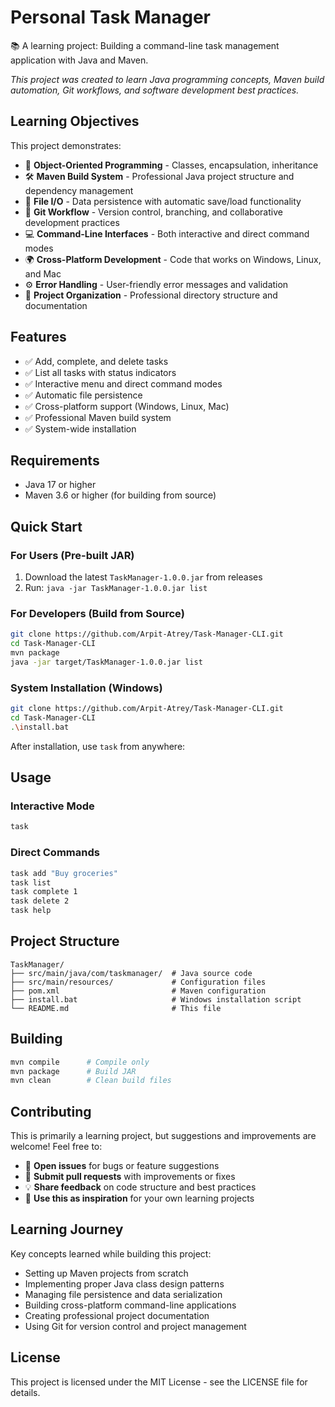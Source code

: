 # Personal Task Manager

📚 A learning project: Building a command-line task management application with Java and Maven.

*This project was created to learn Java programming concepts, Maven build automation, Git workflows, and software development best practices.*

## Learning Objectives

This project demonstrates:

- 🚀 **Object-Oriented Programming** - Classes, encapsulation, inheritance
- 🛠️ **Maven Build System** - Professional Java project structure and dependency management
- 💾 **File I/O** - Data persistence with automatic save/load functionality
- 🔄 **Git Workflow** - Version control, branching, and collaborative development practices
- 💻 **Command-Line Interfaces** - Both interactive and direct command modes
- 🌍 **Cross-Platform Development** - Code that works on Windows, Linux, and Mac
- ⚙️ **Error Handling** - User-friendly error messages and validation
- 📁 **Project Organization** - Professional directory structure and documentation

## Features

- ✅ Add, complete, and delete tasks
- ✅ List all tasks with status indicators
- ✅ Interactive menu and direct command modes
- ✅ Automatic file persistence
- ✅ Cross-platform support (Windows, Linux, Mac)
- ✅ Professional Maven build system
- ✅ System-wide installation

## Requirements

- Java 17 or higher
- Maven 3.6 or higher (for building from source)

## Quick Start

### For Users (Pre-built JAR)

1. Download the latest `TaskManager-1.0.0.jar` from releases
2. Run: `java -jar TaskManager-1.0.0.jar list`

### For Developers (Build from Source)

```bash
git clone https://github.com/Arpit-Atrey/Task-Manager-CLI.git
cd Task-Manager-CLI
mvn package
java -jar target/TaskManager-1.0.0.jar list
```

### System Installation (Windows)

```bash
git clone https://github.com/Arpit-Atrey/Task-Manager-CLI.git
cd Task-Manager-CLI
.\install.bat
```

After installation, use `task` from anywhere:

## Usage

### Interactive Mode
```bash
task
```

### Direct Commands
```bash
task add "Buy groceries"
task list
task complete 1
task delete 2
task help
```

## Project Structure

```
TaskManager/
├── src/main/java/com/taskmanager/  # Java source code
├── src/main/resources/             # Configuration files
├── pom.xml                         # Maven configuration
├── install.bat                     # Windows installation script
└── README.md                       # This file
```

## Building

```bash
mvn compile      # Compile only
mvn package      # Build JAR
mvn clean        # Clean build files
```

## Contributing

This is primarily a learning project, but suggestions and improvements are welcome! Feel free to:

- 📝 **Open issues** for bugs or feature suggestions
- 🔧 **Submit pull requests** with improvements or fixes
- 💡 **Share feedback** on code structure and best practices
- 🚀 **Use this as inspiration** for your own learning projects

## Learning Journey

Key concepts learned while building this project:
- Setting up Maven projects from scratch
- Implementing proper Java class design patterns
- Managing file persistence and data serialization
- Building cross-platform command-line applications
- Creating professional project documentation
- Using Git for version control and project management

## License

This project is licensed under the MIT License - see the LICENSE file for details.
